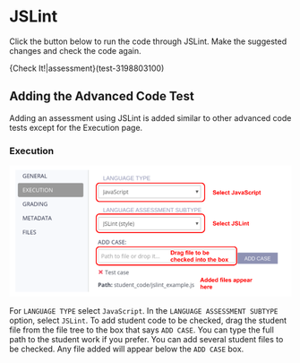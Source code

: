 # JSLint

Click the button below to run the code through JSLint. Make the suggested changes and check the code again.

{Check It!|assessment}(test-3198803100)

## Adding the Advanced Code Test

Adding an assessment using JSLint is added similar to other advanced code tests except for the Execution page.

### Execution

![JSLint Execution](.guides/img/jslint_execution.png)

For `LANGUAGE TYPE` select `JavaScript`. In the `LANGUAGE ASSESSMENT SUBTYPE` option, select `JSLint`. To add student code to be checked, drag the student file from the file tree to the box that says `ADD CASE`. You can type the full path to the student work if you prefer. You can add several student files to be checked. Any file added will appear below the `ADD CASE` box.
